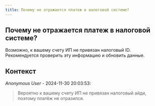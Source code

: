 ```yaml
---
title: Почему не отражается платеж в налоговой системе?
---
```


## Почему не отражается платеж в налоговой системе?

Возможно, к вашему счету ИП не привязан налоговый ID. Рекомендуется проверить эту информацию и обновить данные.

## Контекст

_Anonymous User_ - 2024-11-30 20:03:53:

> Вероятно к вашему счету ИП не привязан налоговый айди, поэтому платёж не отразился.
